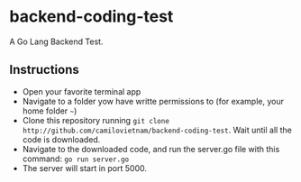 # backend-coding-test
A Go Lang Backend Test. 

## Instructions 
- Open your favorite terminal app
- Navigate to a folder yow have writte permissions to (for example, your home folder `~`)
- Clone this repository running `git clone http://github.com/camilovietnam/backend-coding-test`. Wait until all the code is downloaded.
- Navigate to the downloaded code, and run the server.go file with this command: `go run server.go`
- The server will start in port 5000.
